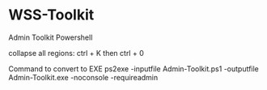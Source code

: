 # WSS-Toolkit

Admin Toolkit Powershell

collapse all regions:
ctrl + K then ctrl + 0

Command to convert to EXE
ps2exe -inputfile Admin-Toolkit.ps1 -outputfile Admin-Toolkit.exe -noconsole -requireadmin
